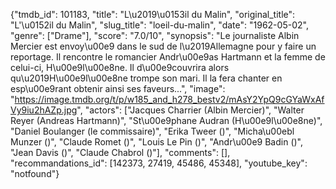 {"tmdb_id": 101183, "title": "L\u2019\u0153il du Malin", "original_title": "L'\u0152il du Malin", "slug_title": "loeil-du-malin", "date": "1962-05-02", "genre": ["Drame"], "score": "7.0/10", "synopsis": "Le journaliste Albin Mercier est envoy\u00e9 dans le sud de l\u2019Allemagne pour y faire un reportage. Il rencontre le romancier Andr\u00e9as Hartmann et la femme de celui-ci, H\u00e9l\u00e8ne. Il d\u00e9couvrira alors qu\u2019H\u00e9l\u00e8ne trompe son mari. Il la fera chanter en esp\u00e9rant obtenir ainsi ses faveurs...", "image": "https://image.tmdb.org/t/p/w185_and_h278_bestv2/mAsY2YpQ9cGYaWxAfVy9iu2hAZp.jpg", "actors": ["Jacques Charrier (Albin Mercier)", "Walter Reyer (Andreas Hartmann)", "St\u00e9phane Audran (H\u00e9l\u00e8ne)", "Daniel Boulanger (le commissaire)", "Erika Tweer ()", "Micha\u00ebl Munzer ()", "Claude Romet ()", "Louis Le Pin ()", "Andr\u00e9 Badin ()", "Jean Davis ()", "Claude Chabrol ()"], "comments": [], "recommandations_id": [142373, 27419, 45486, 45348], "youtube_key": "notfound"}